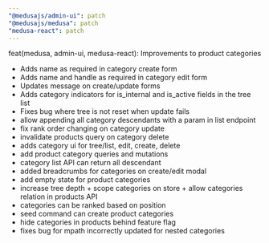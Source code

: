```yaml
---
"@medusajs/admin-ui": patch
"@medusajs/medusa": patch
"medusa-react": patch
---
```


feat(medusa, admin-ui, medusa-react): Improvements to product categories
- Adds name as required in category create form
- Adds name and handle as required in category edit form
- Updates message on create/update forms
- Adds category indicators for is_internal and is_active fields in the tree list
- Fixes bug where tree is not reset when update fails
- allow appending all category descendants with a param in list endpoint
- fix rank order changing on category update
- invalidate products query on category delete
- adds category ui for tree/list, edit, create, delete
- add product category queries and mutations
- category list API can return all descendant
- added breadcrumbs for categories on create/edit modal
- add empty state for product categories
- increase tree depth + scope categories on store + allow categories relation in products API
- categories can be ranked based on position
- seed command can create product categories
- hide categories in products behind feature flag
- fixes bug for mpath incorrectly updated for nested categories
